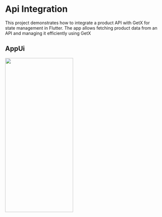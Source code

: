 # Api Integration

This project demonstrates how to integrate a product API with GetX for state management in Flutter. The app allows fetching product data from an API and managing it efficiently using GetX

## AppUi

<img src = "https://github.com/user-attachments/assets/8b1f76b7-54ab-4e38-8332-0f76893db133
" height="500" width="220"/>
